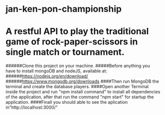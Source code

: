 # jan-ken-pon-championship
# A restful API to play the traditional game of rock-paper-scissors in single match or tournament.
######Clone this project on your machine.
#####Before anything you have to install mongoDB and nodeJS, available at:
######https://nodejs.org/en/download/
######https://www.mongodb.org/downloads
####Then run MongoDB the terminal and create the database players.
####Open another Terminal inside the project and run "npm install command" to install all dependencies of the application, after that run the command "npm start" for startup the application.
####Finall you should able to see the aplication in"http://localhost:3000/"
